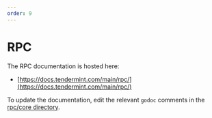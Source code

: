 ```yaml
---
order: 9
---
```


# RPC

The RPC documentation is hosted here:

- [https://docs.tendermint.com/main/rpc/](https://docs.tendermint.com/main/rpc/)

To update the documentation, edit the relevant `godoc` comments in the [rpc/core directory](https://github.com/cometbft/cometbft/blob/main/rpc/core).

